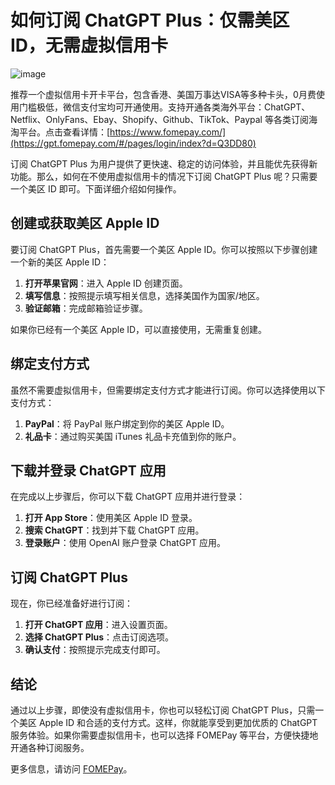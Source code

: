 
# 如何订阅 ChatGPT Plus：仅需美区 ID，无需虚拟信用卡

![image](https://github.com/worrall339/ChatGPT/assets/169753346/2d8f134f-fb54-4781-aee3-0464f9eb0517)


推荐一个虚拟信用卡开卡平台，包含香港、美国万事达VISA等多种卡头，0月费使用门槛极低，微信支付宝均可开通使用。支持开通各类海外平台：ChatGPT、Netflix、OnlyFans、Ebay、Shopify、Github、TikTok、Paypal 等各类订阅海淘平台。点击查看详情：[https://www.fomepay.com/](https://gpt.fomepay.com/#/pages/login/index?d=Q3DD80) 

订阅 ChatGPT Plus 为用户提供了更快速、稳定的访问体验，并且能优先获得新功能。那么，如何在不使用虚拟信用卡的情况下订阅 ChatGPT Plus 呢？只需要一个美区 ID 即可。下面详细介绍如何操作。

## 创建或获取美区 Apple ID

要订阅 ChatGPT Plus，首先需要一个美区 Apple ID。你可以按照以下步骤创建一个新的美区 Apple ID：

1. **打开苹果官网**：进入 Apple ID 创建页面。
2. **填写信息**：按照提示填写相关信息，选择美国作为国家/地区。
3. **验证邮箱**：完成邮箱验证步骤。

如果你已经有一个美区 Apple ID，可以直接使用，无需重复创建。

## 绑定支付方式

虽然不需要虚拟信用卡，但需要绑定支付方式才能进行订阅。你可以选择使用以下支付方式：

1. **PayPal**：将 PayPal 账户绑定到你的美区 Apple ID。
2. **礼品卡**：通过购买美国 iTunes 礼品卡充值到你的账户。

## 下载并登录 ChatGPT 应用

在完成以上步骤后，你可以下载 ChatGPT 应用并进行登录：

1. **打开 App Store**：使用美区 Apple ID 登录。
2. **搜索 ChatGPT**：找到并下载 ChatGPT 应用。
3. **登录账户**：使用 OpenAI 账户登录 ChatGPT 应用。

## 订阅 ChatGPT Plus

现在，你已经准备好进行订阅：

1. **打开 ChatGPT 应用**：进入设置页面。
2. **选择 ChatGPT Plus**：点击订阅选项。
3. **确认支付**：按照提示完成支付即可。

## 结论

通过以上步骤，即使没有虚拟信用卡，你也可以轻松订阅 ChatGPT Plus，只需一个美区 Apple ID 和合适的支付方式。这样，你就能享受到更加优质的 ChatGPT 服务体验。如果你需要虚拟信用卡，也可以选择 FOMEPay 等平台，方便快捷地开通各种订阅服务。

更多信息，请访问 [FOMEPay](https://gpt.fomepay.com/#/pages/login/index?d=Q3DD80)。
